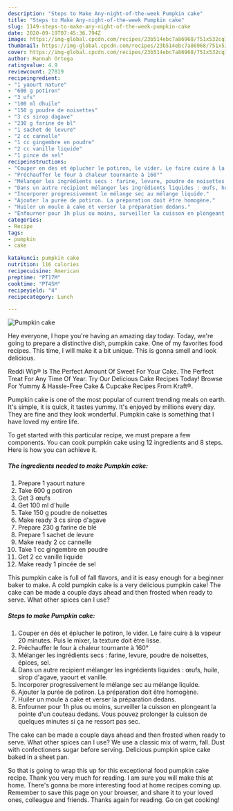 ```yaml
---
description: "Steps to Make Any-night-of-the-week Pumpkin cake"
title: "Steps to Make Any-night-of-the-week Pumpkin cake"
slug: 1149-steps-to-make-any-night-of-the-week-pumpkin-cake
date: 2020-09-19T07:45:36.794Z
image: https://img-global.cpcdn.com/recipes/23b514ebc7a86968/751x532cq70/pumpkin-cake-photo-principale-de-la-recette.jpg
thumbnail: https://img-global.cpcdn.com/recipes/23b514ebc7a86968/751x532cq70/pumpkin-cake-photo-principale-de-la-recette.jpg
cover: https://img-global.cpcdn.com/recipes/23b514ebc7a86968/751x532cq70/pumpkin-cake-photo-principale-de-la-recette.jpg
author: Hannah Ortega
ratingvalue: 4.9
reviewcount: 27819
recipeingredient:
- "1 yaourt nature"
- "600 g potiron"
- "3 ufs"
- "100 ml dhuile"
- "150 g poudre de noisettes"
- "3 cs sirop dagave"
- "230 g farine de bl"
- "1 sachet de levure"
- "2 cc cannelle"
- "1 cc gingembre en poudre"
- "2 cc vanille liquide"
- "1 pince de sel"
recipeinstructions:
- "Couper en dés et éplucher le potiron, le vider. Le faire cuire à la vapeur 20 minutes. Puis le mixer, la texture doit être lisse."
- "Préchauffer le four à chaleur tournante à 160°"
- "Mélanger les ingrédients secs : farine, levure, poudre de noisettes, épices, sel."
- "Dans un autre recipient mélanger les ingrédients liquides : œufs, huile, sirop d&#39;agave, yaourt et vanille."
- "Incorporer progressivement le mélange sec au mélange liquide."
- "Ajouter la purée de potiron. La préparation doit être homogène."
- "Huiler un moule à cake et verser la préparation dedans."
- "Enfourner pour 1h plus ou moins, surveiller la cuisson en plongeant la pointe d&#39;un couteau dedans. Vous pouvez prolonger la cuisson de quelques minutes si ça ne ressort pas sec."
categories:
- Recipe
tags:
- pumpkin
- cake

katakunci: pumpkin cake 
nutrition: 116 calories
recipecuisine: American
preptime: "PT17M"
cooktime: "PT45M"
recipeyield: "4"
recipecategory: Lunch

---
```



![Pumpkin cake](https://img-global.cpcdn.com/recipes/23b514ebc7a86968/751x532cq70/pumpkin-cake-photo-principale-de-la-recette.jpg)

Hey everyone, I hope you're having an amazing day today. Today, we're going to prepare a distinctive dish, pumpkin cake. One of my favorites food recipes. This time, I will make it a bit unique. This is gonna smell and look delicious.

Reddi Wip® Is The Perfect Amount Of Sweet For Your Cake. The Perfect Treat For Any Time Of Year. Try Our Delicious Cake Recipes Today! Browse For Yummy &amp; Hassle-Free Cake &amp; Cupcake Recipes From Kraft®.

Pumpkin cake is one of the most popular of current trending meals on earth. It's simple, it is quick, it tastes yummy. It's enjoyed by millions every day. They are fine and they look wonderful. Pumpkin cake is something that I have loved my entire life.


To get started with this particular recipe, we must prepare a few components. You can cook pumpkin cake using 12 ingredients and 8 steps. Here is how you can achieve it.

<!--inarticleads1-->

##### The ingredients needed to make Pumpkin cake:

1. Prepare 1 yaourt nature
1. Take 600 g potiron
1. Get 3 œufs
1. Get 100 ml d&#39;huile
1. Take 150 g poudre de noisettes
1. Make ready 3 cs sirop d&#39;agave
1. Prepare 230 g farine de blé
1. Prepare 1 sachet de levure
1. Make ready 2 cc cannelle
1. Take 1 cc gingembre en poudre
1. Get 2 cc vanille liquide
1. Make ready 1 pincée de sel


This pumpkin cake is full of fall flavors, and it is easy enough for a beginner baker to make. A cold pumpkin cake is a very delicious pumpkin cake! The cake can be made a couple days ahead and then frosted when ready to serve. What other spices can I use? 

<!--inarticleads2-->

##### Steps to make Pumpkin cake:

1. Couper en dés et éplucher le potiron, le vider. Le faire cuire à la vapeur 20 minutes. Puis le mixer, la texture doit être lisse.
1. Préchauffer le four à chaleur tournante à 160°
1. Mélanger les ingrédients secs : farine, levure, poudre de noisettes, épices, sel.
1. Dans un autre recipient mélanger les ingrédients liquides : œufs, huile, sirop d&#39;agave, yaourt et vanille.
1. Incorporer progressivement le mélange sec au mélange liquide.
1. Ajouter la purée de potiron. La préparation doit être homogène.
1. Huiler un moule à cake et verser la préparation dedans.
1. Enfourner pour 1h plus ou moins, surveiller la cuisson en plongeant la pointe d&#39;un couteau dedans. Vous pouvez prolonger la cuisson de quelques minutes si ça ne ressort pas sec.


The cake can be made a couple days ahead and then frosted when ready to serve. What other spices can I use? We use a classic mix of warm, fall. Dust with confectioners sugar before serving. Delicious pumpkin spice cake baked in a sheet pan. 

So that is going to wrap this up for this exceptional food pumpkin cake recipe. Thank you very much for reading. I am sure you will make this at home. There's gonna be more interesting food at home recipes coming up. Remember to save this page on your browser, and share it to your loved ones, colleague and friends. Thanks again for reading. Go on get cooking!
